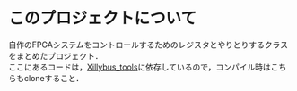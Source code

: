このプロジェクトについて
====

自作のFPGAシステムをコントロールするためのレジスタとやりとりするクラスをまとめたプロジェクト．  
ここにあるコードは，[Xillybus_tools](https://github.com/HoriThe3rd/xillybus_tools)に依存しているので，コンパイル時はこちらもcloneすること．